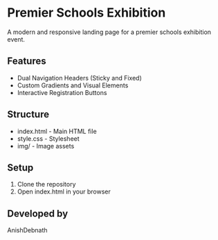 ﻿# Premier Schools Exhibition

A modern and responsive landing page for a premier schools exhibition event.

## Features

- Dual Navigation Headers (Sticky and Fixed)
- Custom Gradients and Visual Elements
- Interactive Registration Buttons

## Structure

- index.html - Main HTML file
- style.css - Stylesheet
- img/ - Image assets

## Setup

1. Clone the repository
2. Open index.html in your browser

## Developed by

AnishDebnath
